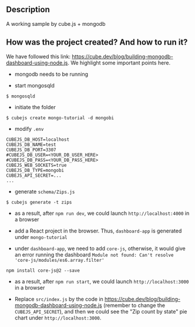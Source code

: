 ## Description

A working sample by cube.js + mongodb

## How was the project created? And how to run it?

We have followed this link: https://cube.dev/blog/building-mongodb-dashboard-using-node.js. We highlight some important points here.

- mongodb needs to be running

- start mongosqld

```
$ mongosqld
```

- initiate the folder
```
$ cubejs create mongo-tutorial -d mongobi
```

- modify `.env`
```
CUBEJS_DB_HOST=localhost
CUBEJS_DB_NAME=test
CUBEJS_DB_PORT=3307
#CUBEJS_DB_USER=<YOUR_DB_USER_HERE>
#CUBEJS_DB_PASS=<YOUR_DB_PASS_HERE>
CUBEJS_WEB_SOCKETS=true
CUBEJS_DB_TYPE=mongobi
CUBEJS_API_SECRET=...
...
```

- generate `schema/Zips.js`
```
$ cubejs generate -t zips
```

- as a result, after `npm run dev`, we could launch `http://localhost:4000` in a browser

- add a React project in the browser. Thus, `dashboard-app` is generated under `mongo-tutorial`

- under `dashboard-app`, we need to add `core-js`, otherwise, it would give an error running the dashboard `Module not found: Can't resolve 'core-js/modules/es6.array.filter'`

```
npm install core-js@2 --save
```

- as a result, after `npm run start`, we could launch `http://localhost:3000` in a browser

- Replace `src/index.js` by the code in https://cube.dev/blog/building-mongodb-dashboard-using-node.js (remember to change the `CUBEJS_API_SECRET`), and then we could see the "Zip count by state" pie chart under `http://localhost:3000`.
